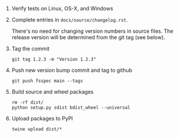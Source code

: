 1.  Verify tests on Linux, OS-X, and Windows

2.  Complete entries in `docs/source/changelog.rst`.

    There's no need for changing version numbers in source files.
    The release version will be determined from the git tag (see below).

3.  Tag the commit

        git tag 1.2.3 -m "Version 1.2.3"

4.  Push new version bump commit and tag to github

        git push fsspec main --tags

5.  Build source and wheel packages

        rm -rf dist/
        python setup.py sdist bdist_wheel --universal

6.  Upload packages to PyPI

        twine upload dist/*
